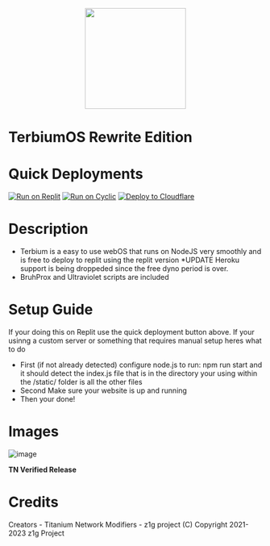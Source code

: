<p align="center"><img src="https://raw.githubusercontent.com/z1g-project/terbium/main/static/resources/terbium.png" height="200">
</p>

# TerbiumOS Rewrite Edition

# Quick Deployments
[![Run on Replit](https://raw.githubusercontent.com/BinBashBanana/deploy-buttons/master/buttons/remade/replit.svg)](https://replit.com/github/z1g-project/terbium-v2)
[![Run on Cyclic](https://raw.githubusercontent.com/BinBashBanana/deploy-buttons/master/buttons/official/cyclic.svg)](https://app.cyclic.sh/api/app/deploy/z1g-project/Terbium)
[![Deploy to Cloudflare](https://www.simpleimageresizer.com/_uploads/photos/7b3e1dae/cloudflare_pages_126x29.png)](https://github.com/z1g-project/Terbium/wiki/Deploy-to-Cloudflare-Pages)

# Description

- Terbium is a easy to use webOS that runs on NodeJS very smoothly and is free to deploy to replit using the replit version *UPDATE Heroku support is being droppeded since the free dyno period is over.
- BruhProx and Ultraviolet scripts are included
 
# Setup Guide

 If your doing this on Replit use the quick deployment button above. If your usinng a custom server or something that requires manual setup heres what to do

- First (if not already detected) configure node.js to run: npm run start and it should detect the index.js file that is in the directory your using within the /static/ folder is all the other files
- Second Make sure your website is up and running
- Then your done!
   
# Images

![image](https://github.com/TerbiumOS/webOS/blob/main/Terbium.png?raw=true)

**TN Verified Release**

# Credits

 Creators - Titanium Network
 Modifiers - z1g project
(C) Copyright 2021-2023 z1g Project
